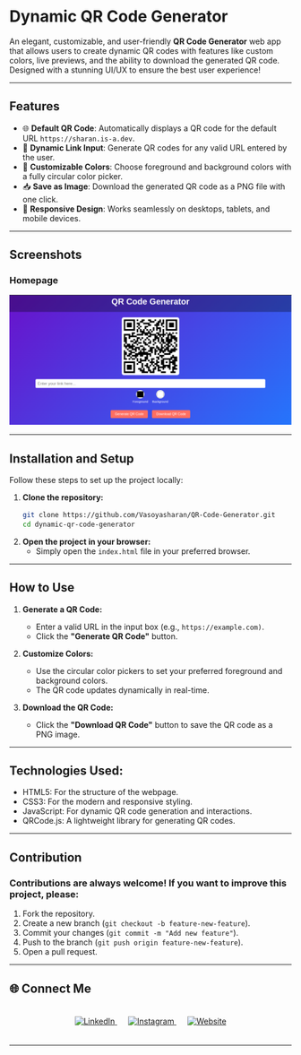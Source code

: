 # Dynamic QR Code Generator

An elegant, customizable, and user-friendly **QR Code Generator** web app that allows users to create dynamic QR codes with features like custom colors, live previews, and the ability to download the generated QR code. Designed with a stunning UI/UX to ensure the best user experience!

---

## Features
- 🌐 **Default QR Code**: Automatically displays a QR code for the default URL `https://sharan.is-a.dev`.
- 🔗 **Dynamic Link Input**: Generate QR codes for any valid URL entered by the user.
- 🎨 **Customizable Colors**: Choose foreground and background colors with a fully circular color picker.
- 📥 **Save as Image**: Download the generated QR code as a PNG file with one click.
- 🚀 **Responsive Design**: Works seamlessly on desktops, tablets, and mobile devices.

---

## Screenshots
### Homepage
![QR Code Generator](./Home.png)

---

## Installation and Setup
Follow these steps to set up the project locally:

1. **Clone the repository:**
   ```bash
   git clone https://github.com/Vasoyasharan/QR-Code-Generator.git
   cd dynamic-qr-code-generator

2. **Open the project in your browser:**
   - Simply open the `index.html` file in your preferred browser.

--- 

## How to Use

1. **Generate a QR Code:**

   - Enter a valid URL in the input box (e.g., `https://example.com)`.
   - Click the **"Generate QR Code"** button.

2. **Customize Colors:**

   - Use the circular color pickers to set your preferred foreground and background colors.
   - The QR code updates dynamically in real-time.

3. **Download the QR Code:**

   - Click the **"Download QR Code"** button to save the QR code as a PNG image.

---

## **Technologies Used:**

   - HTML5: For the structure of the webpage.
   - CSS3: For the modern and responsive styling.
   - JavaScript: For dynamic QR code generation and interactions.
   - QRCode.js: A lightweight library for generating QR codes.


---

## **Contribution**
### Contributions are always welcome! If you want to improve this project, please:

  1. Fork the repository.
  2. Create a new branch (`git checkout -b feature-new-feature`).
  3. Commit your changes (`git commit -m "Add new feature"`).
  4. Push to the branch (`git push origin feature-new-feature`).
  5. Open a pull request.

---

## 🌐 Connect Me

<div align="center" style="padding: 20px;">
  <a href="https://www.linkedin.com/in/sharan-vasoya-b6a21824a" target="_blank" style="margin: 10px;">
    <img src="https://img.shields.io/badge/LinkedIn-0077B5?style=for-the-badge&logo=linkedin&logoColor=white" alt="LinkedIn" style="transition: transform 0.3s;" onmouseover="this.style.transform='scale(1.1)';" onmouseout="this.style.transform='scale(1)';"/>
  </a>
  <a href="https://instagram.com/sharan_vasoya_07?igshid=ZDdkNTZiNTM=" target="_blank" style="margin: 10px;">
    <img src="https://img.shields.io/badge/Instagram-E4405F?style=for-the-badge&logo=instagram&logoColor=white" alt="Instagram" style="transition: transform 0.3s;" onmouseover="this.style.transform='scale(1.1)';" onmouseout="this.style.transform='scale(1)';"/>
  </a>
  <a href="https://sharan.is-a.dev" target="_blank" style="margin: 10px;">
    <img src="https://img.shields.io/badge/Website-000000?style=for-the-badge&logo=web&logoColor=white" alt="Website" style="transition: transform 0.3s;" onmouseover="this.style.transform='scale(1.1)';" onmouseout="this.style.transform='scale(1)';"/>
  </a>
</div>

---

